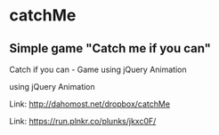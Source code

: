 # catchMe
## Simple game "Catch me if you can"

Catch if you can - Game using jQuery Animation

using jQuery Animation

Link: http://dahomost.net/dropbox/catchMe

Link: https://run.plnkr.co/plunks/jkxc0F/
